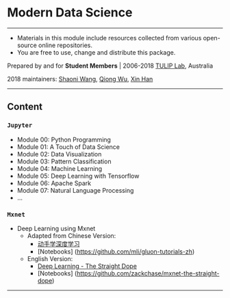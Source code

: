 # Modern Data Science 

---
- Materials in this module include resources collected from various open-source online repositories.
- You are free to use, change and distribute this package.

Prepared by and for 
**Student Members** |
2006-2018 [TULIP Lab](http://www.tulip.org.au), Australia

2018 maintainers: [Shaoni Wang](https://github.com/ShaoniWang), [Qiong Wu](https://github.com/qwutulip), [Xin Han](https://github.com/xhan97)

---

## Content

### `Jupyter`

* Module 00: Python Programming
* Module 01: A Touch of Data Science
* Module 02: Data Visualization
* Module 03: Pattern Classification
* Module 04: Machine Learning
* Module 05: Deep Learning with Tensorflow
* Module 06: Apache Spark
* Module 07: Natural Language Processing
* ...

### `Mxnet` 

* Deep Learning using Mxnet
    * Adapted from Chinese Version: 
        * [动手学深度学习](https://zh.gluon.ai) 
        * [Notebooks] (https://github.com/mli/gluon-tutorials-zh)
    * English Version:
        * [Deep Learning - The Straight Dope](http://gluon.mxnet.io)
        * [Notebooks] (https://github.com/zackchase/mxnet-the-straight-dope)
---

